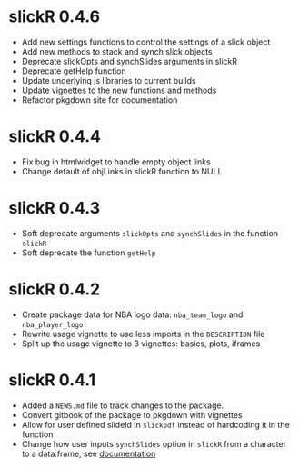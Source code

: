 # slickR 0.4.6

* Add new settings functions to control the settings of a slick object
* Add new methods to stack and synch slick objects
* Deprecate slickOpts and synchSlides arguments in slickR
* Deprecate getHelp function
* Update underlying js libraries to current builds
* Update vignettes to the new functions and methods
* Refactor pkgdown site for documentation

# slickR 0.4.4

* Fix bug in htmlwidget to handle empty object links
* Change default of objLinks in slickR function to NULL

# slickR 0.4.3

* Soft deprecate arguments `slickOpts` and `synchSlides` in the function `slickR`
* Soft deprecate the function `getHelp`

# slickR 0.4.2

* Create package data for NBA logo data: `nba_team_logo` and `nba_player_logo`
* Rewrite usage vignette to use less imports in the `DESCRIPTION` file
* Split up the usage vignette to 3 vignettes: basics, plots, iframes

# slickR 0.4.1

* Added a `NEWS.md` file to track changes to the package.
* Convert gitbook of the package to pkgdown with vignettes
* Allow for user defined slideId in `slickpdf` instead of hardcoding it in the function
* Change how user inputs `synchSlides` option in `slickR` from a character to a data.frame, see [documentation](https://metrumresearchgroup.github.io/slickR/reference/slickR.html)
